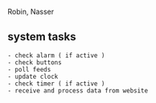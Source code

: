 Robin, Nasser

## system tasks
	- check alarm ( if active )
	- check buttons
	- poll feeds
	- update clock
	- check timer ( if active )
	- receive and process data from website
